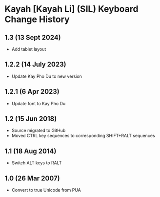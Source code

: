Kayah [Kayah Li] (SIL) Keyboard Change History
=======================

1.3 (13 Sept 2024)
-----------------
* Add tablet layout

1.2.2 (14 July 2023)
-----------------
* Update Kay Pho Du to new version

1.2.1 (6 Apr 2023)
-----------------
* Update font to Kay Pho Du

1.2 (15 Jun 2018)
-----------------
* Source migrated to GitHub
* Moved CTRL key sequences to corresponding SHIFT+RALT sequences

1.1 (18 Aug 2014)
-----------------
* Switch ALT keys to RALT

1.0 (26 Mar 2007)
-----------------
* Convert to true Unicode from PUA
